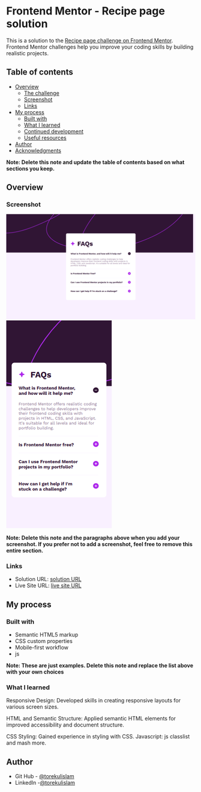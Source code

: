 # Frontend Mentor - Recipe page solution

This is a solution to the [Recipe page challenge on Frontend Mentor](https://www.frontendmentor.io/challenges/recipe-page-KiTsR8QQKm). Frontend Mentor challenges help you improve your coding skills by building realistic projects. 

## Table of contents

- [Overview](#overview)
  - [The challenge](#the-challenge)
  - [Screenshot](#screenshot)
  - [Links](#links)
- [My process](#my-process)
  - [Built with](#built-with)
  - [What I learned](#what-i-learned)
  - [Continued development](#continued-development)
  - [Useful resources](#useful-resources)
- [Author](#author)
- [Acknowledgments](#acknowledgments)

**Note: Delete this note and update the table of contents based on what sections you keep.**

## Overview

### Screenshot

![desktop](./design/desktop.png)
![mobile](./design/mobile.png)


**Note: Delete this note and the paragraphs above when you add your screenshot. If you prefer not to add a screenshot, feel free to remove this entire section.**

### Links

- Solution URL: [solution URL](https://github.com/torekuislam/Frontend-Mentor/tree/master/faq-accordion-main)
- Live Site URL: [live site URL](https://eloquent-twilight-f27e77.netlify.app/)

## My process

### Built with

- Semantic HTML5 markup
- CSS custom properties
- Mobile-first workflow
- js


**Note: These are just examples. Delete this note and replace the list above with your own choices**

### What I learned

Responsive Design: Developed skills in creating responsive layouts for various screen sizes.

HTML and Semantic Structure: Applied semantic HTML elements for improved accessibility and document structure.

CSS Styling: Gained experience in styling with CSS.
Javascript: js classlist and mash more.






## Author

- Git Hub - [@torekulislam](https://github.com/torekuislam)
- LinkedIn -[@torekulislam](https://www.linkedin.com/in/torekul-islam-72748b335/)

